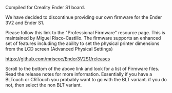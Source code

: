 Compiled for Creality Ender S1 board.

We have decided to discontinue providing our own firmware for the Ender 3V2 and Ender S1.  

Please follow this link to the "Professional Firmware" resource page.  This is maintained by Miguel Risco-Castillo.  The firmware supports an enhanced set of features including the ability to set the physical printer dimensions from the LCD screen (Advanced Physical Settings)

https://github.com/mriscoc/Ender3V2S1/releases

Scroll to the bottom of the above link and look for a list of Firmware files.  Read the release notes for more information.  Essentially if you have a BLTouch or CRTouch you probably want to go with the BLT variant.  if you do not, then select the non BLT variant.
